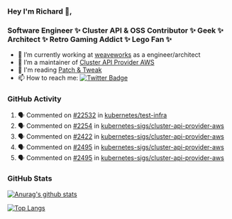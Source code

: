 ### Hey I'm Richard 👋, 

<h3 align="left">Software Engineer ✨ Cluster API & OSS Contributor ✨ Geek ✨ Architect ✨ Retro Gaming Addict ✨ Lego Fan ✨</h3>

- 🔭 I’m currently working at [weaveworks](https://github.com/weaveworks) as a engineer/architect
- 👯 I’m a maintainer of [Cluster API Provider AWS](https://github.com/kubernetes-sigs/cluster-api-provider-aws)
- 💬 I'm reading [Patch & Tweak](https://bjooks.com/products/patch-tweak-exploring-modular-synthesis)
- 📫 How to reach me: [![Twitter Badge](https://img.shields.io/badge/-@fruit_case-00acee?style=flat&logo=Twitter&logoColor=white)](https://twitter.com/intent/follow?screen_name=fruit_case "Follow on Twitter")

### GitHub Activity 

<!--START_SECTION:activity-->
1. 🗣 Commented on [#22532](https://github.com/kubernetes/test-infra/issues/22532) in [kubernetes/test-infra](https://github.com/kubernetes/test-infra)
2. 🗣 Commented on [#2254](https://github.com/kubernetes-sigs/cluster-api-provider-aws/issues/2254) in [kubernetes-sigs/cluster-api-provider-aws](https://github.com/kubernetes-sigs/cluster-api-provider-aws)
3. 🗣 Commented on [#2422](https://github.com/kubernetes-sigs/cluster-api-provider-aws/issues/2422) in [kubernetes-sigs/cluster-api-provider-aws](https://github.com/kubernetes-sigs/cluster-api-provider-aws)
4. 🗣 Commented on [#2495](https://github.com/kubernetes-sigs/cluster-api-provider-aws/issues/2495) in [kubernetes-sigs/cluster-api-provider-aws](https://github.com/kubernetes-sigs/cluster-api-provider-aws)
5. 🗣 Commented on [#2495](https://github.com/kubernetes-sigs/cluster-api-provider-aws/issues/2495) in [kubernetes-sigs/cluster-api-provider-aws](https://github.com/kubernetes-sigs/cluster-api-provider-aws)
<!--END_SECTION:activity-->

### GitHub Stats

[![Anurag's github stats](https://github-readme-stats.vercel.app/api?username=richardcase&count_private=true&show_icons=true)](https://github.com/anuraghazra/github-readme-stats)

[![Top Langs](https://github-readme-stats.vercel.app/api/top-langs/?username=richardcase&hide=html&layout=compact)](https://github.com/anuraghazra/github-readme-stats)
